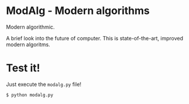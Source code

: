 # ModAlg - Modern algorithms

Modern algorithmic.

A brief look into the future of computer. This is state-of-the-art, improved modern algoritms.

# Test it!

Just execute the `modalg.py` file!

```bash
$ python modalg.py
```
